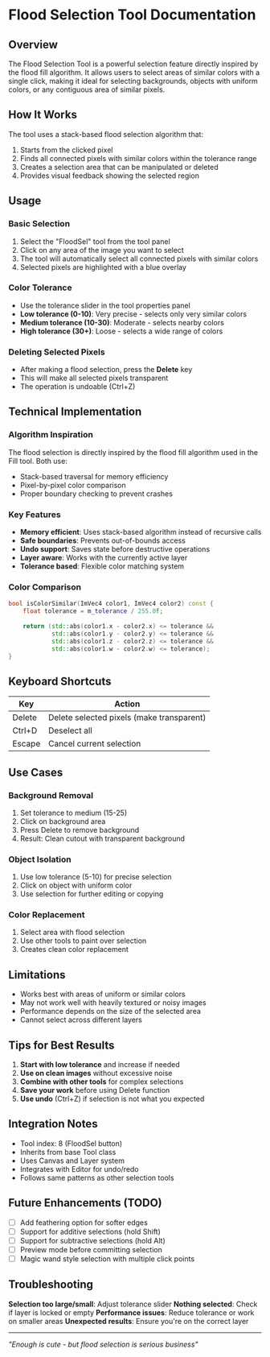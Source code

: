 # Flood Selection Tool Documentation

## Overview

The Flood Selection Tool is a powerful selection feature directly inspired by the flood fill algorithm. It allows users to select areas of similar colors with a single click, making it ideal for selecting backgrounds, objects with uniform colors, or any contiguous area of similar pixels.

## How It Works

The tool uses a stack-based flood selection algorithm that:
1. Starts from the clicked pixel
2. Finds all connected pixels with similar colors within the tolerance range
3. Creates a selection area that can be manipulated or deleted
4. Provides visual feedback showing the selected region

## Usage

### Basic Selection
1. Select the "FloodSel" tool from the tool panel
2. Click on any area of the image you want to select
3. The tool will automatically select all connected pixels with similar colors
4. Selected pixels are highlighted with a blue overlay

### Color Tolerance
- Use the tolerance slider in the tool properties panel
- **Low tolerance (0-10)**: Very precise - selects only very similar colors
- **Medium tolerance (10-30)**: Moderate - selects nearby colors
- **High tolerance (30+)**: Loose - selects a wide range of colors

### Deleting Selected Pixels
- After making a flood selection, press the **Delete** key
- This will make all selected pixels transparent
- The operation is undoable (Ctrl+Z)

## Technical Implementation

### Algorithm Inspiration
The flood selection is directly inspired by the flood fill algorithm used in the Fill tool. Both use:
- Stack-based traversal for memory efficiency
- Pixel-by-pixel color comparison
- Proper boundary checking to prevent crashes

### Key Features
- **Memory efficient**: Uses stack-based algorithm instead of recursive calls
- **Safe boundaries**: Prevents out-of-bounds access
- **Undo support**: Saves state before destructive operations
- **Layer aware**: Works with the currently active layer
- **Tolerance based**: Flexible color matching system

### Color Comparison
```cpp
bool isColorSimilar(ImVec4 color1, ImVec4 color2) const {
    float tolerance = m_tolerance / 255.0f;
    
    return (std::abs(color1.x - color2.x) <= tolerance &&
            std::abs(color1.y - color2.y) <= tolerance &&
            std::abs(color1.z - color2.z) <= tolerance &&
            std::abs(color1.w - color2.w) <= tolerance);
}
```

## Keyboard Shortcuts

| Key | Action |
|-----|--------|
| Delete | Delete selected pixels (make transparent) |
| Ctrl+D | Deselect all |
| Escape | Cancel current selection |

## Use Cases

### Background Removal
1. Set tolerance to medium (15-25)
2. Click on background area
3. Press Delete to remove background
4. Result: Clean cutout with transparent background

### Object Isolation
1. Use low tolerance (5-10) for precise selection
2. Click on object with uniform color
3. Use selection for further editing or copying

### Color Replacement
1. Select area with flood selection
2. Use other tools to paint over selection
3. Creates clean color replacement

## Limitations

- Works best with areas of uniform or similar colors
- May not work well with heavily textured or noisy images
- Performance depends on the size of the selected area
- Cannot select across different layers

## Tips for Best Results

1. **Start with low tolerance** and increase if needed
2. **Use on clean images** without excessive noise
3. **Combine with other tools** for complex selections
4. **Save your work** before using Delete function
5. **Use undo** (Ctrl+Z) if selection is not what you expected

## Integration Notes

- Tool index: 8 (FloodSel button)
- Inherits from base Tool class
- Uses Canvas and Layer system
- Integrates with Editor for undo/redo
- Follows same patterns as other selection tools

## Future Enhancements (TODO)

- [ ] Add feathering option for softer edges
- [ ] Support for additive selections (hold Shift)
- [ ] Support for subtractive selections (hold Alt)
- [ ] Preview mode before committing selection
- [ ] Magic wand style selection with multiple click points

## Troubleshooting

**Selection too large/small**: Adjust tolerance slider
**Nothing selected**: Check if layer is locked or empty
**Performance issues**: Reduce tolerance or work on smaller areas
**Unexpected results**: Ensure you're on the correct layer

---

*"Enough is cute - but flood selection is serious business"*